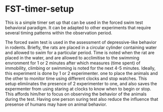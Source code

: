 # FST-timer-setup
This is a simple timer set up that can be used in the forced swim test behavioral paradigm. It can be adapted to other experiments that require several timing patterns within the observation period.

The forced swim test is used in the assessment of depressive-like behavior in rodents. Briefly, the rats are placed in a circular cylinder containing water and allowed to swim for a particular period. 
Time is noted when the rat are placed in the water, and are allowed to acclimitise to the swimming envronment for 1 or 2 minutes after which measures (time spent) of immobility, climbing or swimming is noted for the next 4-5 minutes. Ideally, this experiment is done by 1 or 2 experimenter. one to place the animals and the other to monitor time using different clocks and stop watches. 
This setup elimiinates the presence of 2 experimenter to one, and also saves the expermenter from using staring at clocks to know when to begin or stop. This affords him/her to focus on observing the behavior of the animals during the test. 
Having one person suring test also reduce the influence that presense of humans may have on animal behavior.
